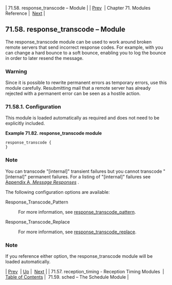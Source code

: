 | 71.58. response_transcode – Module |
| [Prev](modules.reception_timing)  | Chapter 71. Modules Reference |  [Next](modules.sched) |

## 71.58. response_transcode – Module

<a class="indexterm" name="idp22776224"></a>

The response_transcode module can be used to work around broken remote servers that send incorrect response codes. For example, with you can change a hard bounce to a soft bounce, enabling you to log the bounce in order to later resend the message.

### Warning

Since it is possible to rewrite permanent errors as temporary errors, use this module carefully. Resubmitting mail that a remote server has already rejected with a permanent error can be seen as a hostile action.

### 71.58.1. Configuration

This module is loaded automatically as required and does not need to be explicitly included.

<a name="example.response_transcode.3"></a>

**Example 71.82. response_transcode module**

```
response_transcode {
}
```

### Note

You can transcode "[internal]" transient failures but you cannot transcode "[internal]" permanent failures. For a listing of "[internal]" failures see [Appendix A, *Message Responses*](message_responses "Appendix A. Message Responses") .

The following configuration options are available:

<dl class="variablelist">

<dt>Response_Transcode_Pattern</dt>

<dd>

For more information, see [response_transcode_pattern](conf.ref.response_transcode_pattern "response_transcode_pattern").

</dd>

<dt>Response_Transcode_Replace</dt>

<dd>

For more information, see [response_transcode_replace](conf.ref.response_transcode_replace "response_transcode_replace").

</dd>

</dl>

### Note

If you reference either option, the response_transcode module will be loaded automatically.

| [Prev](modules.reception_timing)  | [Up](modules) |  [Next](modules.sched) |
| 71.57. reception_timing - Reception Timing Modules  | [Table of Contents](index) |  71.59. sched – The Schedule Module |

